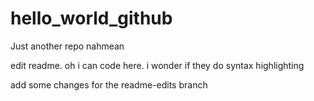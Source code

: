 # hello_world_github
Just another repo nahmean

edit readme. oh i can code here. i wonder if they do syntax highlighting


add some changes for the readme-edits branch
